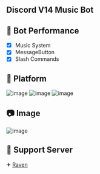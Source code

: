 ## Discord V14 Music Bot

## 📑 Bot Performance

- [x] Music System
- [x] MessageButton
- [x] Slash Commands

## 🔗 Platform
![image](https://user-images.githubusercontent.com/93944142/196050222-640d6c0e-da1d-46c7-95d8-544f66a997cf.png)
![image](https://user-images.githubusercontent.com/93944142/196050226-e877002a-cbdb-419d-b1d3-449b370813bc.png)
![image](https://user-images.githubusercontent.com/93944142/196050243-7efb55f3-99c7-4cce-aabb-1a3e844357d7.png)

## 📷 Image
![image](https://user-images.githubusercontent.com/93944142/197290115-b4497988-e53d-4227-89f9-5f0fa5078ddf.png)
## 🚨 Support Server
✈ [Raven](https://discord.gg/)

